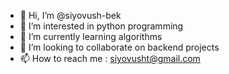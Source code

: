 - 👋 Hi, I’m @siyovush-bek
- 👀 I’m interested in python programming
- 🌱 I’m currently learning algorithms
- 💞️ I’m looking to collaborate on backend projects
- 📫 How to reach me : siyovusht@gmail.com

<!---
siyovush-bek/siyovush-bek is a ✨ special ✨ repository because its `README.md` (this file) appears on your GitHub profile.
You can click the Preview link to take a look at your changes.
--->
